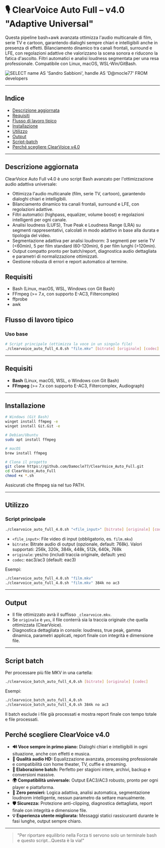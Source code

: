 
# 🎙️ ClearVoice Auto Full – v4.0 "Adaptive Universal"


Questa pipeline bash+awk avanzata ottimizza l'audio multicanale di film, serie TV e cartoon, garantendo dialoghi sempre chiari e intelligibili anche in presenza di effetti. Bilanciamento dinamico tra canali frontali, surround e LFE, con regolazioni adattive che valorizzano la scena sonora e riducono la fatica d'ascolto. Filtri automatici e analisi loudness segmentata per una resa professionale.
Compatibile con Linux, macOS, WSL-Win/GitBash.

![SELECT name AS 'Sandro Sabbioni', handle AS 'D@mocle77' FROM developers](https://img.shields.io/badge/SELECT%20name%20AS%20'Sandro%20Sabbioni'%2C%20handle%20AS%20'D%40mocle77'%20FROM%20developers-blue)

---

## Indice


- [Descrizione aggiornata](#descrizione-aggiornata)
- [Requisiti](#requisiti)
- [Flusso di lavoro tipico](#flusso-di-lavoro-tipico)
- [Installazione](#installazione)
- [Utilizzo](#utilizzo)
- [Output](#output)
- [Script-batch](#script-batch)
- [Perché scegliere ClearVoice v4.0](#perché-scegliere-clearvoice-v40)

---


## Descrizione aggiornata

ClearVoice Auto Full v4.0 è uno script Bash avanzato per l'ottimizzazione audio adattiva universale:

- Ottimizza l'audio multicanale (film, serie TV, cartoon), garantendo dialoghi chiari e intelligibili.
- Bilanciamento dinamico tra canali frontali, surround e LFE, con regolazioni adattive.
- Filtri automatici (highpass, equalizer, volume boost) e regolazioni intelligenti per ogni canale.
- Analisi loudness (LUFS), True Peak e Loudness Range (LRA) su segmenti rappresentativi, calcolati in modo adattivo in base alla durata e tipologia del video.
- Segmentazione adattiva per analisi loudnorm: 3 segmenti per serie TV (<60min), 5 per film standard (60-120min), 6 per film lunghi (>120min).
- Output compatto pronto per batch/report, diagnostica audio dettagliata e parametri di normalizzazione ottimizzati.
- Gestione robusta di errori e report automatico al termine.


## Requisiti

- Bash (Linux, macOS, WSL, Windows con Git Bash)
- FFmpeg (>= 7.x, con supporto E-AC3, Filtercomplex)
- ffprobe
- awk


## Flusso di lavoro tipico

### Uso base

```bash
# Script principale (ottimizza la voce in un singolo file)
./clearvoice_auto_full_4.0.sh "file.mkv" [bitrate] [originale] [codec]
```

---

## Requisiti

- **Bash** (Linux, macOS, WSL, o Windows con Git Bash)
- **FFmpeg** (>= 7.x con supporto E-AC3, Filtercomplex, Audiograph)

---

## Installazione

```bash
# Windows (Git Bash)
winget install ffmpeg -e
winget install Git.Git -e

# Debian/Ubuntu
sudo apt install ffmpeg

# macOS
brew install ffmpeg

# Clona il progetto
git clone https://github.com/Damocle77/ClearVoice_Auto_Full.git
cd ClearVoice_Auto_Full
chmod +x *.sh
```
Assicurati che ffmpeg sia nel tuo PATH.

---


## Utilizzo

### Script principale

```bash
./clearvoice_auto_full_4.0.sh "<file_input>" [bitrate] [originale] [codec]
```

- `<file_input>`: File video di input (obbligatorio, es. `film.mkv`)
- `bitrate`: Bitrate audio di output (opzionale, default: 768k). Valori supportati: 256k, 320k, 384k, 448k, 512k, 640k, 768k
- `originale`: yes/no (includi traccia originale, default: yes)
- `codec`: eac3/ac3 (default: eac3)

Esempi:
```bash
./clearvoice_auto_full_4.0.sh "film.mkv"
./clearvoice_auto_full_4.0.sh "film.mkv" 384k no ac3
```

---


## Output

- Il file ottimizzato avrà il suffisso `_clearvoice.mkv`.
- Se `originale` è `yes`, il file conterrà sia la traccia originale che quella ottimizzata (ClearVoice).
- Diagnostica dettagliata in console: loudness, true peak, gamma dinamica, parametri applicati, report finale con integrità e dimensione file.

---


## Script batch

Per processare più file MKV in una cartella:

```bash
./clearvoice_batch_auto_full_4,0.sh [bitrate] [originale] [codec]
```

Esempi:
```bash
./clearvoice_batch_auto_full_4,0.sh
./clearvoice_batch_auto_full_4,0.sh 384k no ac3
```

Il batch esclude i file già processati e mostra report finale con tempo totale e file processati.

## Perché scegliere ClearVoice v4.0

- **🔊 Voce sempre in primo piano:** Dialoghi chiari e intelligibili in ogni situazione, anche con effetti e musica.
- **🎵 Qualità audio HD:** Equalizzazione avanzata, processing professionale e compatibilità con home theater, TV, cuffie e streaming.
- **🚀 Elaborazione batch:** Perfetto per stagioni intere, archivi, backup e conversioni massive.
- **🌍 Compatibilità universale:** Output EAC3/AC3 robusto, pronto per ogni player e piattaforma.
- **🧠 Zero pensieri:** Logica adattiva, analisi automatica, segmentazione loudnorm intelligente, nessun parametro da settare manualmente.
- **🛡️ Sicurezza:** Protezione anti-clipping, diagnostica dettagliata, report finale con integrità e dimensione file.
- **💡 Esperienza utente migliorata:** Messaggi statici rassicuranti durante le fasi lunghe, output sempre chiaro.

---

> "Per riportare equilibrio nella Forza ti servono solo un terminale bash e questo script...Questa è la via!"

